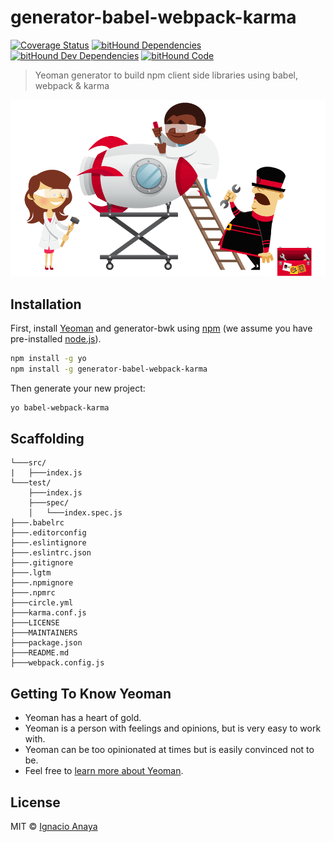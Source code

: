 # generator-babel-webpack-karma
[![Coverage Status](https://coveralls.io/repos/github/ianaya89/generator-bwk/badge.svg?branch=master)](https://coveralls.io/github/ianaya89/generator-bwk?branch=master)
[![bitHound Dependencies](https://www.bithound.io/github/ianaya89/generator-bwk/badges/dependencies.svg)](https://www.bithound.io/github/ianaya89/generator-bwk/master/dependencies/npm)
[![bitHound Dev Dependencies](https://www.bithound.io/github/ianaya89/generator-bwk/badges/devDependencies.svg)](https://www.bithound.io/github/ianaya89/generator-bwk/master/dependencies/npm)
[![bitHound Code](https://www.bithound.io/github/ianaya89/generator-bwk/badges/code.svg)](https://www.bithound.io/github/ianaya89/generator-bwk)

> Yeoman generator to build npm client side libraries using babel, webpack & karma

![yeoman](img/yeoman.png)


## Installation

First, install [Yeoman](http://yeoman.io) and generator-bwk using [npm](https://www.npmjs.com/) (we assume you have pre-installed [node.js](https://nodejs.org/)).

```bash
npm install -g yo
npm install -g generator-babel-webpack-karma
```

Then generate your new project:

```bash
yo babel-webpack-karma
```

## Scaffolding

```
└───src/
|   ├───index.js
└───test/
    ├───index.js
    ├───spec/
    │   └───index.spec.js
├───.babelrc
├───.editorconfig
├───.eslintignore
├───.eslintrc.json
├───.gitignore
├───.lgtm
├───.npmignore
├───.npmrc
├───circle.yml
├───karma.conf.js
├───LICENSE
├───MAINTAINERS
├───package.json
├───README.md
├───webpack.config.js
```

## Getting To Know Yeoman

 * Yeoman has a heart of gold.
 * Yeoman is a person with feelings and opinions, but is very easy to work with.
 * Yeoman can be too opinionated at times but is easily convinced not to be.
 * Feel free to [learn more about Yeoman](http://yeoman.io/).

## License

MIT © [Ignacio Anaya]()

